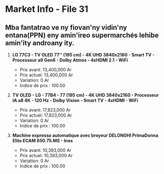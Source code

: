 # Market Info - File 31

## Mba fantatrao ve ny fiovan'ny vidin'ny entana(PPN) eny amin'ireo supermarchés lehibe amin'ity androany ity.

1. **LG 77C3 - TV OLED 77'' (195 cm) - 4K UHD 3840x2160 - Smart TV - Processeur a9 Gen6 - Dolby Atmos - 4xHDMI 2.1 - WiFi**
   - Prix avant: 13,400,000 Ar
   - Prix actuel: 13,400,000 Ar
   - Variation: 0 Ar
   - Indice de prix : 100.00

2. **TV OLED - LG - 77B4 - 77 (195 cm) - 4K UHD 3840x2160 - Processeur IA a8 4K - 120 Hz - Dolby Vision - Smart TV - 4xHDMI - WiFi**
   - Prix avant: 17,823,000 Ar
   - Prix actuel: 17,823,000 Ar
   - Variation: 0 Ar
   - Indice de prix : 100.00

3. **Machine expresso automatique avec broyeur DELONGHI PrimaDonna Elite ECAM 650.75.MS - Inox**
   - Prix avant: 10,393,000 Ar
   - Prix actuel: 10,393,000 Ar
   - Variation: 0 Ar
   - Indice de prix : 100.00

